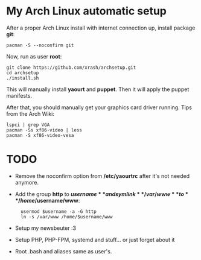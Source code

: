 # My Arch Linux automatic setup

After a proper Arch Linux install with internet connection up, install package **git**:

    pacman -S --noconfirm git

Now, run as user **root**:

    git clone https://github.com/xrash/archsetup.git
	cd archsetup
	./install.sh

This will manually install **yaourt** and **puppet**. Then it will apply the puppet manifests.

After that, you should manually get your graphics card driver running. Tips from the Arch Wiki:

    lspci | grep VGA
    pacman -Ss xf86-video | less
    pacman -S xf86-video-vesa

# TODO

- Remove the noconfirm option from **/etc/yaourtrc** after it's not needed anymore.

- Add the group **http** to **$username** and symlink **/var/www** to **/home/$username/www**:

        usermod $username -a -G http
        ln -s /var/www /home/$username/www

- Setup my newsbeuter :3

- Setup PHP, PHP-FPM, systemd and stuff... or just forget about it

- Root .bash and aliases same as user's.
